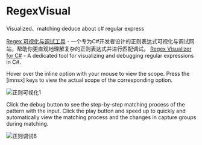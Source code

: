 # RegexVisual
Visualized、matching deduce about c# regular express

[Regex 可视化与调试工具](http://regex.south.takin.cc/) - 一个专为C#开发者设计的正则表达式可视化与调试网站，帮助你更直观地理解复杂的正则表达式并进行匹配调试。
[Regex Visualizer for C#](http://regex.south.takin.cc/) - A dedicated tool for visualizing and debugging regular expressions in C#.

Hover over the inline option with your mouse to view the scope. Press the [imnsx] keys to view the actual scope of the corresponding option.

![正则可视化1](https://github.com/user-attachments/assets/018a6ba0-df1a-46cb-a2a9-d9fc3ed90928)

Click the debug button to see the step-by-step matching process of the pattern with the input. Click the play button and speed up to quickly and automatically view the matching process and the changes in capture groups during matching.

![正则调试6](https://github.com/user-attachments/assets/71c67ce8-ebfb-4785-8e6e-8672d70365cb)
